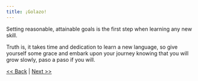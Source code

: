 ```yaml
---
title: ¡Golazo!
---
```

Setting reasonable, attainable goals is the first step when learning any new skill.

Truth is, it takes time and dedication to learn a new language, so give yourself some grace and embark upon your journey knowing that you will grow slowly, paso a paso if you will.

[<< Back](/resources/how-to-learn-spanish/)&nbsp;|&nbsp;[Next >>](/resources/how-to-learn-spanish/pods)


